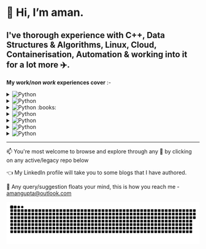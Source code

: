 👋 Hi, __I’m aman.__ 
=============

I've thorough experience with C++, Data Structures & Algorithms, Linux, Cloud, Containerisation, Automation & working into it for a lot more :airplane:. 
---------------

__My work/*non work* experiences cover__ :-


<details>
    <summary> <img alt="Python" src="https://img.shields.io/badge/Programming-Languages-Blue" />  </summary>
        <p>
            :star2:  C++ <br />
            :star2:  STL <br />
            :heavy_check_mark:  C</p>
</details>
 
<details>
    <summary> <img alt="Python" src="https://img.shields.io/badge/Scripting-Languages-yellow" />  </summary>
        <p>
            :heavy_check_mark:  Python<br />
            :heavy_check_mark:  NodeJS <br />
            :heavy_check_mark:  bash <br />
            :heavy_check_mark:  awk <br /> 
            :heavy_check_mark:  sed 
        </p>
</details>

<details>
    <summary> <img alt="Python" src="https://img.shields.io/badge/Technical-Concepts-blue" /> :books: </summary>
        <p>
            :star2:  Data Structure & Algorithms <br />
            :star:  Design Patterns <br />
            :star2:  Operating system concepts <br /> 
            :star:  Concurrent programming<br /> 
            :star2:  Containerisation<br /> 
            :star2:  Cloud computing concepts
        </p>
</details>

<details>
    <summary>  <img alt="Python" src="https://img.shields.io/badge/IDEs-orange" /> </summary>
        <p>
            :star2:  gvim <br />
            :star2:  MS Visual Code
        </p>
</details>

<details>
    <summary> <img alt="Python" src="https://img.shields.io/badge/Version-Control-blue" /> </summary>
        <p>
            :star:  git <br /> 
            :star:  bitbucket 
        </p>
</details>

<details>
    <summary> <img alt="Python" src="https://img.shields.io/badge/Debugger-brown" /> </summary>
        <p>
            :heavy_check_mark:  MS Visual Studio C <br /> 
            :star2:  GDB 
        </p>
</details>

<details>
    <summary> <img alt="Python" src="https://img.shields.io/badge/Auxillary-stuff-lightgrey" /> </summary>
        <p>
            :star2:  AWS: EC2, ELB, ROUTE53, ECR, ADLM, S3, IAM, awscli-v1&v2 <br />
            :heavy_check_mark:  Amazon-linux2, Ubuntu <br />
            :heavy_check_mark:  Docker :heavy_plus_sign: Kubernetes <br />
            :heavy_check_mark:  MongoDB, Postgresql, Redis  <br />
            :heavy_check_mark:  Nginx  <br />
            :heavy_check_mark:  Jenkins  <br />
            :heavy_check_mark:  JIRA  <br />
            :star2:  Technical documentation
        </p>
</details>

****

📫 You're most welcome to browse and explore through any :notebook: by clicking on any active/legacy repo below

:point_left: My LinkedIn profile will take you to some blogs that I have authored.

👀 Any query/suggestion floats your mind, this is how you reach me - amangupta@outlook.com

<!---
1aman1/1aman1 is a ✨ special ✨ repository because its `README.md` (this file) appears on your GitHub profile.
You can click the Preview link to take a look at your changes.
--->


![snake gif](https://github.com/1aman1/1aman1/blob/main/utils/github-contribution-grid-snake.svg)